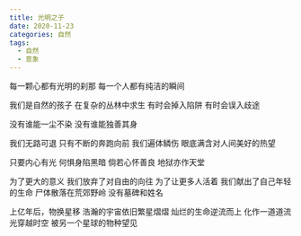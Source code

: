 ```yaml
---
title: 光明之子
date: 2020-11-23
categories: 自然
tags:
  - 自然
  - 意象
---
```


每一颗心都有光明的刹那
每一个人都有纯洁的瞬间

我们是自然的孩子
在复杂的丛林中求生
有时会掉入陷阱
有时会误入歧途
<!--more-->
没有谁能一尘不染
没有谁能独善其身

我们无路可退
只有不断的奔跑向前
我们遍体鳞伤
眼底满含对人间美好的热望

只要内心有光
何惧身陷黑暗
倘若心怀善良
地狱亦作天堂

为了更大的意义
我们放弃了对自由的向往
为了让更多人活着
我们献出了自己年轻的生命
尸体散落在荒郊野岭
没有墓碑和姓名

上亿年后，物换星移
浩瀚的宇宙依旧繁星熠熠
灿烂的生命逆流而上
化作一道道流光穿越时空
被另一个星球的物种望见
